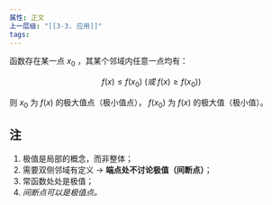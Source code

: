 ```yaml
---
属性: 正文
上一层级: "[[3-3. 应用]]"
tags: 
---
```


函数存在某一点 $x_0$ ，其某个邻域内任意一点均有：

$$
f(x) \le f(x_0) ~ (或 ~ f(x) \ge f(x_0))
$$

则 $x_0$ 为 $f(x)$ 的极大值点（极小值点）， $f(x_0)$ 为 $f(x)$ 的极大值（极小值）。

## 注

1. 极值是局部的概念，而非整体；
2. 需要双侧邻域有定义 -> **端点处不讨论极值（间断点）**；
3. 常函数处处是极值；
4. *间断点可以是极值点。*
